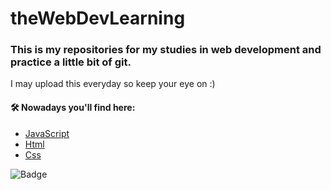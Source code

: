 # theWebDevLearning
### This is my repositories for my studies in web development and practice a little bit of git.
I may upload this everyday so keep your eye on :)

 
 #### 🛠 Nowadays you'll find here:
 - [JavaScript](https://developer.mozilla.org/pt-BR/docs/Web/JavaScript)
 - [Html](https://developer.mozilla.org/pt-BR/docs/Web/HTML)
 - [Css](https://www.w3schools.com/css/)
 
![Badge](https://img.shields.io/badge/License-M.I.T-success)
